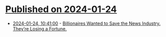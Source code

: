 # [Published on 2024-01-24](index.md)

* [2024-01-24, 10:41:00](https://soylentnews.org/article.pl?sid=24/01/23/1632237&from=rss) - [Billionaires Wanted to Save the News Industry. They’re Losing a Fortune.](https://soylentnews.org/article.pl?sid=24/01/23/1632237&from=rss)
